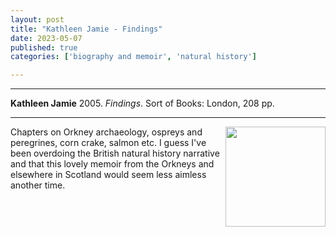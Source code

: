 ```yaml
---
layout: post
title: "Kathleen Jamie - Findings"
date: 2023-05-07
published: true
categories: ['biography and memoir', 'natural history']

---
```



***
<b>Kathleen Jamie</b> 2005. _Findings_. Sort of Books: London, 208 pp.

***
<img align="right" width="160" src="https://images.squarespace-cdn.com/content/v1/5c6c5a280cf57d9024383ae4/1555530446396-ML2OPTM2MP8I3H1N6TR9/Kathleen+Jamie+Findings+Sort+of+Books?format=300w" alt="">  

Chapters on Orkney archaeology, ospreys and peregrines, corn crake, salmon etc.  I guess I've been overdoing the British natural history narrative and that this lovely memoir from the Orkneys and elsewhere in Scotland would seem less aimless another time.
